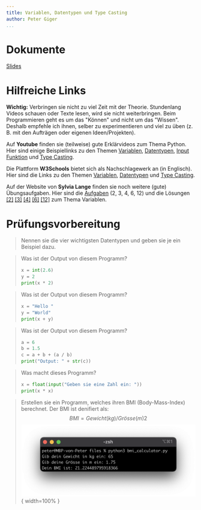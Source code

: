 ```yaml
---
title: Variablen, Datentypen und Type Casting
author: Peter Giger
...
```


# Dokumente

[Slides](slides.html)


# Hilfreiche Links

**Wichtig:** Verbringen sie nicht zu viel Zeit mit der Theorie. Stundenlang Videos schauen oder Texte lesen, wird sie nicht weiterbringen. Beim Programmieren geht es um das "Können" und nicht um das "Wissen". Deshalb empfehle ich ihnen, selber zu experimentieren und viel zu üben (z. B. mit den Aufträgen oder eigenen Ideen/Projekten).

Auf **Youtube** finden sie (teilweise) gute Erklärvideos zum Thema Python. Hier sind einige Beispiellinks zu den Themen [Variablen](https://www.youtube.com/watch?v=jfOLXKPGXJ0), [Datentypen](https://www.youtube.com/watch?v=1WqFJ5wsA4o), [Input Funktion](https://www.youtube.com/watch?v=I9h1c-121Uk) und [Type Casting](https://www.youtube.com/watch?v=u_ECGvn1Z2c).

Die Plattform **W3Schools** bietet sich als Nachschlagewerk an (in Englisch). Hier sind die Links zu den Themen [Variablen](https://www.w3schools.com/python/python_variables.asp), [Datentypen](https://www.w3schools.com/python/python_datatypes.asp) und [Type Casting](https://www.w3schools.com/python/python_casting.asp).

Auf der Website von **Sylvia Lange** finden sie noch weitere (gute) Übungsaufgaben. Hier sind die [Aufgaben](https://sylvialange.de/python/Programmieraufgaben.pdf) (2, 3, 4, 6, 12) und die Lösungen
[[2]](https://sylvialange.de/python/python3/linear/NettoBrutto.py)
[[3]](https://sylvialange.de/python/python3/linear/Zins.py)
[[4]](https://sylvialange.de/python/python3/linear/Rabatt.py)
[[6]](https://sylvialange.de/python/python3/linear/Quader.py)
[[12]](https://sylvialange.de/python/python3/linear/Mittelwert.py)
zum Thema Variablen.

# Prüfungsvorbereitung

> Nennen sie die vier wichtigsten Datentypen und geben sie je ein Beispiel dazu.

> Was ist der Output von diesem Programm?
> ```python
> x = int(2.6)
> y = 2
> print(x * 2)
> ```

> Was ist der Output von diesem Programm?
> ```python
> x = "Hello "
> y = "World"
> print(x + y)
> ```

> Was ist der Output von diesem Programm?
> ```python
> a = 6
> b = 1.5
> c = a + b + (a / b)
> print("Output: " + str(c))
> ```

> Was macht dieses Programm?
> ```python
> x = float(input("Geben sie eine Zahl ein: "))
> print(x * x)
> ```

> Erstellen sie ein Programm, welches ihren BMI (Body-Mass-Index) berechnet. Der BMI ist denifiert als: $$ BMI = Gewicht (kg) / Grösse (m)2 $$ ![](images/bmi_calculator.png){ width=100% }